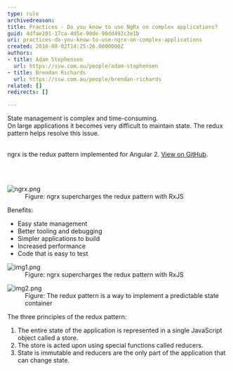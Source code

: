 ```yaml
---
type: rule
archivedreason: 
title: Practices - Do you know to use NgRx on complex applications?
guid: 4dfae201-17ca-4d5e-90de-90dd492c3e1b
uri: practices-do-you-know-to-use-ngrx-on-complex-applications
created: 2016-08-02T14:25:26.0000000Z
authors:
- title: Adam Stephensen
  url: https://ssw.com.au/people/adam-stephensen
- title: Brendan Richards
  url: https://ssw.com.au/people/brendan-richards
related: []
redirects: []

---
```



​State management is complex and time-consuming.<br>On large applications it becomes very difficult to maintain state. The redux pattern helps resolve this issue.<br>​​<br>
<p>ngrx is the redux pattern implemented for Angular 2. <a href="https&#58;//github.com/ngrx" target="_blank">View on GitHub</a>. <br></p>
<br><excerpt class='endintro'></excerpt><br>
<dl class="image"><dt> <img src="/PublishingImages/ngrx.png" alt="ngrx.png" data-pin-nopin="true" /> </dt><dd>Figure&#58; ngrx supercharges the redux pattern with RxJS <br></dd><dd></dd></dl><p>Benefits&#58;</p><ul><li>Easy state management</li><li>Better tooling and debugging</li><li>Simpler applications to build</li><li>Increased performance<br></li><li>Code that is easy to test<br></li></ul><dl class="image"><dt> <img src="/PublishingImages/img1.png" alt="img1.png" /> </dt><dd>Figure&#58; ngrx supercharges the redux pattern with RxJS <br></dd></dl><dl class="image"><dt><img src="/PublishingImages/img2.png" alt="img2.png" /></dt><dd>Figure&#58; The redux pattern is a way to implement a predictable state container</dd></dl><p>The three principles of the redux pattern&#58;</p><ol><li>The entire state of the application is represented in a single JavaScript object called a store.</li><li>The store is acted upon using special functions called reducers.&#160;</li><li>State is immutable and reducers are the only part of the application that can change state.</li></ol>
​<br>


